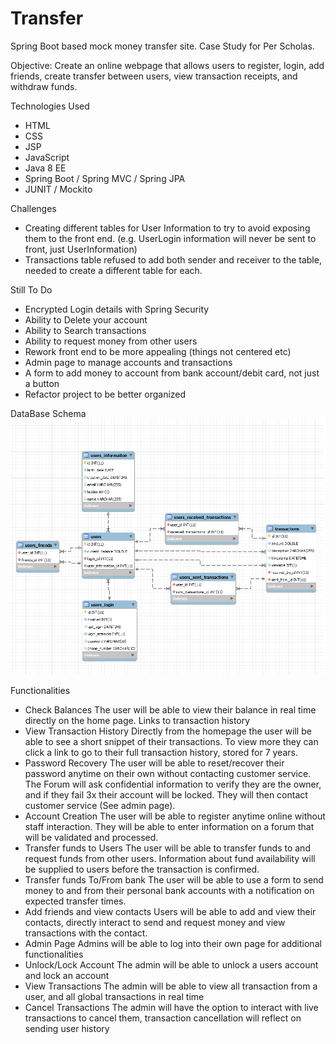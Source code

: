 # Transfer
Spring Boot based mock money transfer site. Case Study for Per Scholas.

Objective: 
Create an online webpage that allows users to register, login, add friends, create transfer between users, view transaction receipts, and withdraw funds.

Technologies Used
* HTML
* CSS
* JSP
* JavaScript
* Java 8 EE
* Spring Boot / Spring MVC / Spring JPA
* JUNIT / Mockito


Challenges
* Creating different tables for User Information to try to avoid exposing them to the front end. (e.g. UserLogin information will never be sent to front, just UserInformation)
* Transactions table refused to add both sender and receiver to the table, needed to create a different table for each.


Still To Do
* Encrypted Login details with Spring Security
* Ability to Delete your account
* Ability to Search transactions
* Ability to request money from other users
* Rework front end to be more appealing (things not centered etc)
* Admin page to manage accounts and transactions
* A form to add money to account from bank account/debit card, not just a button
* Refactor project to be better organized

DataBase Schema
![alt text](https://github.com/results/Transfer/blob/main/Diagrams/schema.PNG?raw=true)

Functionalities 
* Check Balances
  The user will be able to view their balance in real time directly on the home page. Links to transaction history
* View Transaction History
  Directly from the homepage the user will be able to see a short snippet of their transactions. To view more they can click a link to go to their full transaction history, stored for 7 years.
* Password Recovery
  The user will be able to reset/recover their password anytime on their own without contacting customer service. The Forum will ask confidential information to verify they are the owner, and if they fail 3x their account will be locked. They will then contact customer service (See admin page).
* Account Creation
  The user will be able to register anytime online without staff interaction. They will be able to enter information on a forum that will be validated and processed.
* Transfer funds to Users
  The user will be able to transfer funds to and request funds from other users. Information about fund availability will be supplied to users before the transaction is confirmed.
* Transfer funds To/From bank
  The user will be able to use a form to send money to and from their personal bank accounts with a notification on expected transfer times.
* Add friends and view contacts
  Users will be able to add and view their contacts, directly interact to send and request money and view transactions with the contact.
* Admin Page
  Admins will be able to log into their own page for additional functionalities 
* Unlock/Lock Account
  The admin will be able to unlock a users account and lock an account
* View Transactions
  The admin will be able to view all transaction from a user, and all global transactions in real time
* Cancel Transactions
  The admin will have the option to interact with live transactions to cancel them, transaction cancellation will reflect on sending user history

